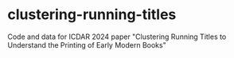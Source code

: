 # clustering-running-titles
Code and data for ICDAR 2024 paper "Clustering Running Titles to Understand the Printing of Early Modern Books"
